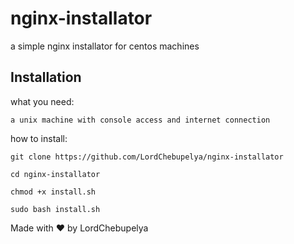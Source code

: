 # nginx-installator
a simple nginx installator for centos machines

## Installation

what you need: 

`a unix machine with console access and internet connection`

how to install:

`git clone https://github.com/LordChebupelya/nginx-installator`

`cd nginx-installator`

`chmod +x install.sh`

`sudo bash install.sh`

Made with ❤️ by LordChebupelya
